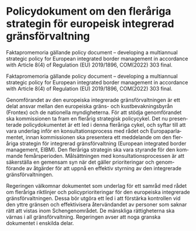 # Policy­doku­ment om den fler­åriga strategin för euro­peisk inte­grerad gräns­förvalt­ning

Faktapromemoria gällande policy document – developing a multiannual strategic policy for European inte­grated border manage­ment in accord­ance with Article 8(4) of Regulation (EU) 2019/1896, COM(2022) 303 final.

Faktapromemoria gällande policy document – developing a multiannual strategic policy for European inte­grated border manage­ment in accord­ance with Article 8(4) of Regulation (EU) 2019/1896, COM(2022) 303 final.

Genom­förandet av den euro­peiska inte­grerade gräns­förvalt­ningen är ett delat ansvar mellan den euro­peiska gräns- och kust­bevak­nings­byrån (Frontex) och de nationella myndig­heterna. För att stödja genom­förandet ska kom­missionen ta fram en flerårig strate­gisk policy­cykel. Det nu presen­terade policy­dokumentet är ett led i denna fler­åriga cykel, och syftar till att vara under­lag inför en konsulta­tions­process med rådet och Europa­parla­mentet, innan kom­missionen ska presen­tera ett med­delande om den fler­åriga strategin för inte­grerad gräns­förvaltning (European inte­grated border manage­ment, EIBM). Den fleråriga strategin ska vara styrande för den kom­mande fem­års­perioden. Mål­sätt­ningen med konsulta­tions­processen är att säker­ställa en gemen­sam syn när det gäller priorite­ringar och genom­förande av åtgärder för att uppnå en effektiv styrning av den inte­grerade gräns­förvalt­ningen.

Regeringen välkomnar doku­mentet som underlag för ett samråd med rådet om fleråriga riktlinjer och policy­priorite­ringar för den euro­peiska inte­grerade gräns­förvalt­ningen. Dessa bör utgöra ett led i att förstärka kontrollen vid den yttre gränsen och effektivi­sera åter­vändandet av personer som saknar rätt att vistas inom Schengen­området. De mänskliga rättig­heterna ska värnas i all gräns­förvalt­ning. Regeringen avser att noga granska dokumentet i enskilda delar.
